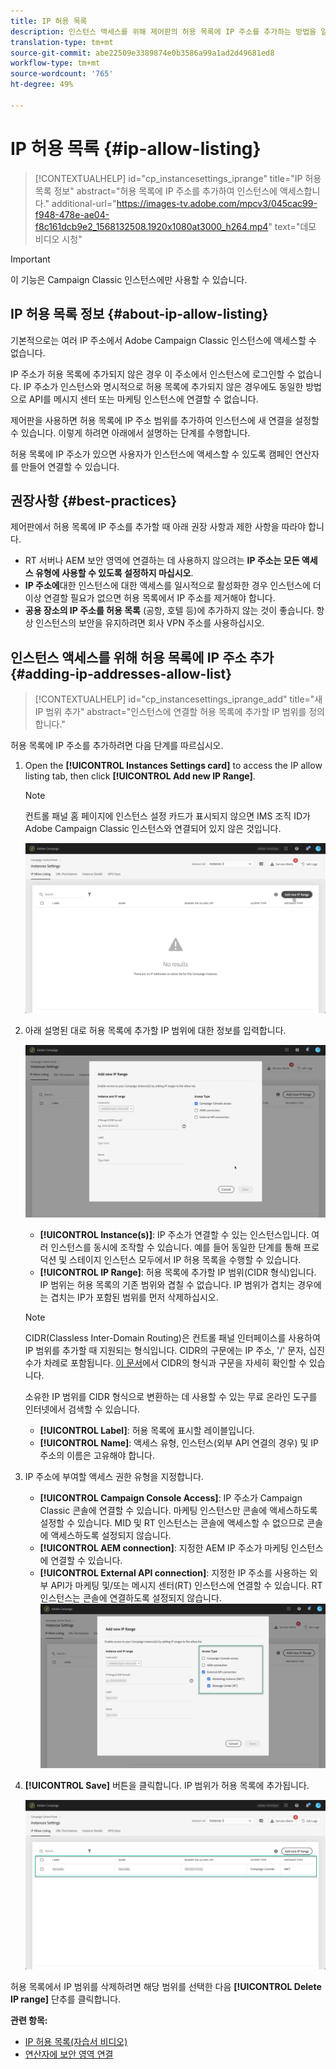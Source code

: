 ```yaml
---
title: IP 허용 목록
description: 인스턴스 액세스를 위해 제어판의 허용 목록에 IP 주소를 추가하는 방법을 알아봅니다.
translation-type: tm+mt
source-git-commit: abe22509e3389874e0b3586a99a1ad2d49681ed8
workflow-type: tm+mt
source-wordcount: '765'
ht-degree: 49%

---
```



# IP 허용 목록 {#ip-allow-listing}

>[!CONTEXTUALHELP]
>id="cp_instancesettings_iprange"
>title="IP 허용 목록 정보"
>abstract="허용 목록에 IP 주소를 추가하여 인스턴스에 액세스합니다."
>additional-url="https://images-tv.adobe.com/mpcv3/045cac99-f948-478e-ae04-f8c161dcb9e2_1568132508.1920x1080at3000_h264.mp4" text="데모 비디오 시청"

>[!IMPORTANT]
>
>이 기능은 Campaign Classic 인스턴스에만 사용할 수 있습니다.

## IP 허용 목록 정보 {#about-ip-allow-listing}

기본적으로는 여러 IP 주소에서 Adobe Campaign Classic 인스턴스에 액세스할 수 없습니다.

IP 주소가 허용 목록에 추가되지 않은 경우 이 주소에서 인스턴스에 로그인할 수 없습니다. IP 주소가 인스턴스와 명시적으로 허용 목록에 추가되지 않은 경우에도 동일한 방법으로 API를 메시지 센터 또는 마케팅 인스턴스에 연결할 수 없습니다.

제어판을 사용하면 허용 목록에 IP 주소 범위를 추가하여 인스턴스에 새 연결을 설정할 수 있습니다. 이렇게 하려면 아래에서 설명하는 단계를 수행합니다.

허용 목록에 IP 주소가 있으면 사용자가 인스턴스에 액세스할 수 있도록 캠페인 연산자를 만들어 연결할 수 있습니다.

## 권장사항 {#best-practices}

제어판에서 허용 목록에 IP 주소를 추가할 때 아래 권장 사항과 제한 사항을 따라야 합니다.

* RT 서버나 AEM 보안 영역에 연결하는 데 사용하지 않으려는 **IP 주소는 모든 액세스 유형에 사용할 수 있도록 설정하지 마십시오**.
* **IP 주소에**&#x200B;대한 인스턴스에 대한 액세스를 일시적으로 활성화한 경우 인스턴스에 더 이상 연결할 필요가 없으면 허용 목록에서 IP 주소를 제거해야 합니다.
* **공용 장소의 IP 주소를 허용 목록** (공항, 호텔 등)에 추가하지 않는 것이 좋습니다. 항상 인스턴스의 보안을 유지하려면 회사 VPN 주소를 사용하십시오.

## 인스턴스 액세스를 위해 허용 목록에 IP 주소 추가 {#adding-ip-addresses-allow-list}

>[!CONTEXTUALHELP]
>id="cp_instancesettings_iprange_add"
>title="새 IP 범위 추가"
>abstract="인스턴스에 연결할 허용 목록에 추가할 IP 범위를 정의합니다."

허용 목록에 IP 주소를 추가하려면 다음 단계를 따르십시오.

1. Open the **[!UICONTROL Instances Settings card]** to access the IP allow listing tab, then click **[!UICONTROL Add new IP Range]**.

   >[!NOTE]
   >
   >컨트롤 패널 홈 페이지에 인스턴스 설정 카드가 표시되지 않으면 IMS 조직 ID가 Adobe Campaign Classic 인스턴스와 연결되어 있지 않은 것입니다.

   ![](assets/ip_whitelist_list1.png)

1. 아래 설명된 대로 허용 목록에 추가할 IP 범위에 대한 정보를 입력합니다.

   ![](assets/ip_whitelist_add1.png)

   * **[!UICONTROL Instance(s)]**: IP 주소가 연결할 수 있는 인스턴스입니다. 여러 인스턴스를 동시에 조작할 수 있습니다. 예를 들어 동일한 단계를 통해 프로덕션 및 스테이지 인스턴스 모두에서 IP 허용 목록을 수행할 수 있습니다.
   * **[!UICONTROL IP Range]**: 허용 목록에 추가할 IP 범위(CIDR 형식)입니다. IP 범위는 허용 목록의 기존 범위와 겹칠 수 없습니다. IP 범위가 겹치는 경우에는 겹치는 IP가 포함된 범위를 먼저 삭제하십시오.
   >[!NOTE]
   >
   >CIDR(Classless Inter-Domain Routing)은 컨트롤 패널 인터페이스를 사용하여 IP 범위를 추가할 때 지원되는 형식입니다. CIDR의 구문에는 IP 주소, &#39;/&#39; 문자, 십진수가 차례로 포함됩니다. [이 문서](https://whatismyipaddress.com/cidr)에서 CIDR의 형식과 구문을 자세히 확인할 수 있습니다.
   >
   >소유한 IP 범위를 CIDR 형식으로 변환하는 데 사용할 수 있는 무료 온라인 도구를 인터넷에서 검색할 수 있습니다.

   * **[!UICONTROL Label]**: 허용 목록에 표시할 레이블입니다.
   * **[!UICONTROL Name]**: 액세스 유형, 인스턴스(외부 API 연결의 경우) 및 IP 주소의 이름은 고유해야 합니다.


1. IP 주소에 부여할 액세스 권한 유형을 지정합니다.

   * **[!UICONTROL Campaign Console Access]**: IP 주소가 Campaign Classic 콘솔에 연결할 수 있습니다. 마케팅 인스턴스만 콘솔에 액세스하도록 설정할 수 있습니다. MID 및 RT 인스턴스는 콘솔에 액세스할 수 없으므로 콘솔에 액세스하도록 설정되지 않습니다.
   * **[!UICONTROL AEM connection]**: 지정한 AEM IP 주소가 마케팅 인스턴스에 연결할 수 있습니다.
   * **[!UICONTROL External API connection]**: 지정한 IP 주소를 사용하는 외부 API가 마케팅 및/또는 메시지 센터(RT) 인스턴스에 연결할 수 있습니다. RT 인스턴스는 콘솔에 연결하도록 설정되지 않습니다.
   ![](assets/ip_whitelist_acesstype.png)

1. **[!UICONTROL Save]** 버튼을 클릭합니다. IP 범위가 허용 목록에 추가됩니다.

   ![](assets/ip_whitelist_added.png)

허용 목록에서 IP 범위를 삭제하려면 해당 범위를 선택한 다음 **[!UICONTROL Delete IP range]** 단추를 클릭합니다.

**관련 항목:**
* [IP 허용 목록(자습서 비디오)](https://docs.adobe.com/content/help/en/campaign-learn/campaign-classic-tutorials/administrating/control-panel-acc/ip-allow-listing.html)
* [연산자에 보안 영역 연결](https://docs.campaign.adobe.com/doc/AC/en/INS_Additional_configurations_Configuring_Campaign_server.html#Linking_a_security_zone_to_an_operator)
